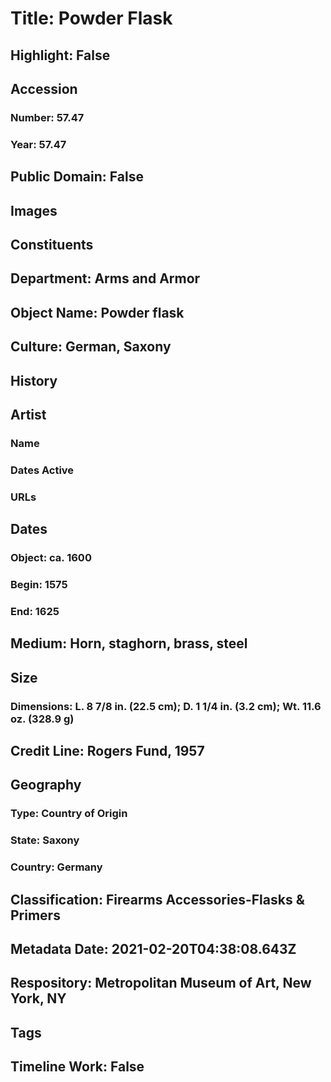 # Title: Powder Flask
## Highlight: False
## Accession
### Number: 57.47
### Year: 57.47
## Public Domain: False
## Images
## Constituents
## Department: Arms and Armor
## Object Name: Powder flask
## Culture: German, Saxony
## History
## Artist
### Name
### Dates Active
### URLs
## Dates
### Object: ca. 1600
### Begin: 1575
### End: 1625
## Medium: Horn, staghorn, brass, steel
## Size
### Dimensions: L. 8 7/8 in. (22.5 cm); D. 1 1/4 in. (3.2 cm); Wt. 11.6 oz. (328.9 g)
## Credit Line: Rogers Fund, 1957
## Geography
### Type: Country of Origin
### State: Saxony
### Country: Germany
## Classification: Firearms Accessories-Flasks & Primers
## Metadata Date: 2021-02-20T04:38:08.643Z
## Respository: Metropolitan Museum of Art, New York, NY
## Tags
## Timeline Work: False